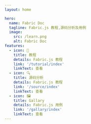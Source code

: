 ```yaml
---
layout: home

hero:
  name: Fabric Doc
  tagline: Fabric.js 教程,源码分析及用例
  image:
    src: /learn.png
    alt: Fabric Doc
features:
  - icon: 📒
    title: 教程
    details: Fabric.js 教程
    link: '/tutorial/index'
    linkText: 查看
  - icon: 🔍
    title: 源码分析
    details: Fabric.js 教程
    link: '/source/index'
    linkText: 查看
  - icon: 🖼
    title: Gallary
    details: Fabric.js 用例
    link: '/gallary/index'
    linkText: 查看
---
```

